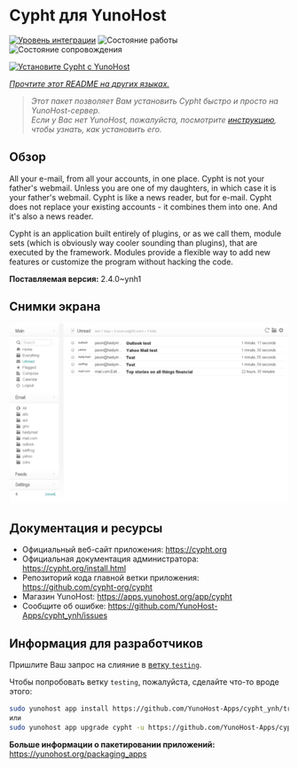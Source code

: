 <!--
Важно: этот README был автоматически сгенерирован <https://github.com/YunoHost/apps/tree/master/tools/readme_generator>
Он НЕ ДОЛЖЕН редактироваться вручную.
-->

# Cypht для YunoHost

[![Уровень интеграции](https://dash.yunohost.org/integration/cypht.svg)](https://ci-apps.yunohost.org/ci/apps/cypht/) ![Состояние работы](https://ci-apps.yunohost.org/ci/badges/cypht.status.svg) ![Состояние сопровождения](https://ci-apps.yunohost.org/ci/badges/cypht.maintain.svg)

[![Установите Cypht с YunoHost](https://install-app.yunohost.org/install-with-yunohost.svg)](https://install-app.yunohost.org/?app=cypht)

*[Прочтите этот README на других языках.](./ALL_README.md)*

> *Этот пакет позволяет Вам установить Cypht быстро и просто на YunoHost-сервер.*  
> *Если у Вас нет YunoHost, пожалуйста, посмотрите [инструкцию](https://yunohost.org/install), чтобы узнать, как установить его.*

## Обзор

All your e-mail, from all your accounts, in one place. Cypht is not your father's webmail. Unless you are one of my daughters, in which case it is your father's webmail. Cypht is like a news reader, but for e-mail. Cypht does not replace your existing accounts - it combines them into one. And it's also a news reader.

Cypht is an application built entirely of plugins, or as we call them, module sets (which is obviously way cooler sounding than plugins), that are executed by the framework. Modules provide a flexible way to add new features or customize the program without hacking the code.


**Поставляемая версия:** 2.4.0~ynh1

## Снимки экрана

![Снимок экрана Cypht](./doc/screenshots/cypht_shot1.png)

## Документация и ресурсы

- Официальный веб-сайт приложения: <https://cypht.org>
- Официальная документация администратора: <https://cypht.org/install.html>
- Репозиторий кода главной ветки приложения: <https://github.com/cypht-org/cypht>
- Магазин YunoHost: <https://apps.yunohost.org/app/cypht>
- Сообщите об ошибке: <https://github.com/YunoHost-Apps/cypht_ynh/issues>

## Информация для разработчиков

Пришлите Ваш запрос на слияние в [ветку `testing`](https://github.com/YunoHost-Apps/cypht_ynh/tree/testing).

Чтобы попробовать ветку `testing`, пожалуйста, сделайте что-то вроде этого:

```bash
sudo yunohost app install https://github.com/YunoHost-Apps/cypht_ynh/tree/testing --debug
или
sudo yunohost app upgrade cypht -u https://github.com/YunoHost-Apps/cypht_ynh/tree/testing --debug
```

**Больше информации о пакетировании приложений:** <https://yunohost.org/packaging_apps>
